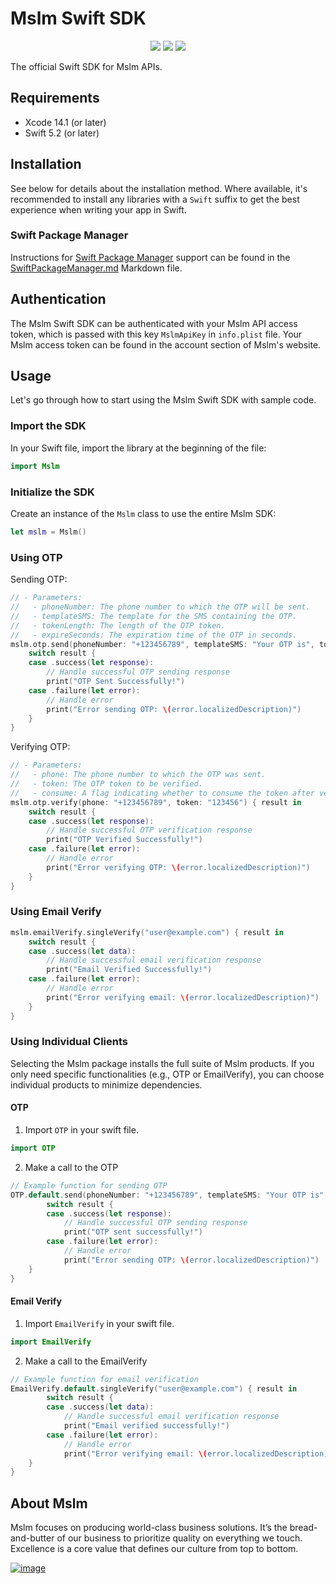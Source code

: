 # Mslm Swift SDK
<p align="center">
<a href="https://github.com/mslmio/sdk-swift"><img src="https://img.shields.io/badge/build-passing-%231CB735"></a>
<a href="https://github.com/mslmio/sdk-swift"><img src="https://img.shields.io/badge/Swift-Doc-DE5C43.svg?logo=swift"></a>
<a href="https://swift.org/package-manager/"><img src="https://img.shields.io/badge/SPM-supported-DE5C43.svg?style=flat"></a>
</p>

The official Swift SDK for Mslm APIs.

## Requirements

- Xcode 14.1 (or later)
- Swift 5.2 (or later)

## Installation

See below for details about the installation method. Where
available, it's recommended to install any libraries with a `Swift` suffix to get the
best experience when writing your app in Swift.

### Swift Package Manager

Instructions for [Swift Package Manager](https://swift.org/package-manager/) support can be found in the [SwiftPackageManager.md](SwiftPackageManager.md) Markdown file.

## Authentication

The Mslm Swift SDK can be authenticated with your Mslm API access token, which is passed with this key `MslmApiKey` in `info.plist` file. Your Mslm access token can be found in the account section of Mslm's website.

## Usage

Let's go through how to start using the Mslm Swift SDK with sample code.

### Import the SDK

In your Swift file, import the library at the beginning of the file:

```swift
import Mslm
```

### Initialize the SDK

Create an instance of the `Mslm` class to use the entire Mslm SDK:

```swift
let mslm = Mslm()
```

### Using OTP

Sending OTP:

```swift
// - Parameters:
//   - phoneNumber: The phone number to which the OTP will be sent.
//   - templateSMS: The template for the SMS containing the OTP.
//   - tokenLength: The length of the OTP token.
//   - expireSeconds: The expiration time of the OTP in seconds.
mslm.otp.send(phoneNumber: "+123456789", templateSMS: "Your OTP is", tokenLength: 6, expireSeconds: 60) { result in
    switch result {
    case .success(let response):
        // Handle successful OTP sending response
        print("OTP Sent Successfully!")
    case .failure(let error):
        // Handle error
        print("Error sending OTP: \(error.localizedDescription)")
    }
}
```

Verifying OTP:

```swift
// - Parameters:
//   - phone: The phone number to which the OTP was sent.
//   - token: The OTP token to be verified.
//   - consume: A flag indicating whether to consume the token after verification (default is `true`).
mslm.otp.verify(phone: "+123456789", token: "123456") { result in
    switch result {
    case .success(let response):
        // Handle successful OTP verification response
        print("OTP Verified Successfully!")
    case .failure(let error):
        // Handle error
        print("Error verifying OTP: \(error.localizedDescription)")
    }
}
```

### Using Email Verify

```swift
mslm.emailVerify.singleVerify("user@example.com") { result in
    switch result {
    case .success(let data):
        // Handle successful email verification response
        print("Email Verified Successfully!")
    case .failure(let error):
        // Handle error
        print("Error verifying email: \(error.localizedDescription)")
    }
}
```

### Using Individual Clients

Selecting the Mslm package installs the full suite of Mslm products. If you only need specific functionalities (e.g., OTP or EmailVerify), you can choose individual products to minimize dependencies.

#### OTP

1. Import `OTP` in your swift file.

```swift
import OTP
```

2. Make a call to the OTP

```swift
// Example function for sending OTP
OTP.default.send(phoneNumber: "+123456789", templateSMS: "Your OTP is", tokenLength: 6, expireSeconds: 60) { result in
        switch result {
        case .success(let response):
            // Handle successful OTP sending response
            print("OTP sent successfully!")
        case .failure(let error):
            // Handle error
            print("Error sending OTP: \(error.localizedDescription)")
    }
}
```

#### Email Verify

1. Import `EmailVerify` in your swift file.

```swift
import EmailVerify
```

2. Make a call to the EmailVerify

```swift
// Example function for email verification
EmailVerify.default.singleVerify("user@example.com") { result in
        switch result {
        case .success(let data):
            // Handle successful email verification response
            print("Email verified successfully!")
        case .failure(let error):
            // Handle error
            print("Error verifying email: \(error.localizedDescription)")
    }
}
```

## About Mslm

Mslm focuses on producing world-class business solutions. It’s the bread-and-butter of our business to prioritize quality on everything we touch. Excellence is a core value that defines our culture from top to bottom.

[![image](https://avatars.githubusercontent.com/u/50307970?s=200&v=4)](https://mslm.io/)
